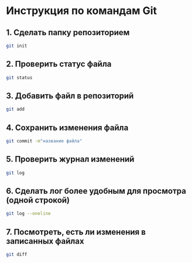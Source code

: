 # Инструкция по командам Git
## 1. Сделать папку репозиторием
```sh
git init
```
## 2. Проверить статус файла
```sh
git status
```
## 3. Добавить файл в репозиторий
```sh
git add
```
## 4. Сохранить изменения файла
```sh
git commit -m"название файла"
```
## 5. Проверить журнал изменений
```sh
git log
```
## 6. Сделать лог более удобным для просмотра (одной строкой)
```sh
git log --oneline
```
## 7. Посмотреть, есть ли изменения в записанных файлах
```sh
git diff
```
